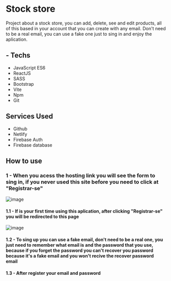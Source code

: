 # Stock store

Project about a stock store, you can add, delete, see and edit products, all of this based in your account that you can create with any email. Don't need to be a 
real email, you can use a fake one just to sing in and enjoy the aplication.

## - Techs

- JavaScript ES6
- ReactJS
- SASS
- Bootstrap
- Vite
- Npm
- Git

## Services Used

- Github
- Netlify
- Firebase Auth
- Firebase database

## How to use

### 1 - When you acess the hosting link you will see the form to sing in, if you never used this site before you need to click at "Registrar-se"

![image](https://github.com/Jvcgoncalves/stock-manager/assets/127047416/86dc0528-cabf-482e-99a5-82c6b7ce8a44)

#### 1.1 - If is your first time using this aplication, after clicking "Registrar-se" you will be redirected to this page

![image](https://github.com/Jvcgoncalves/stock-manager/assets/127047416/b888da8a-1af5-4431-8ef1-c790937106d9)

#### 1.2 - To sing up you can use a fake email, don't need to be a real one, you just need to remember what email is and the password that you use, because if you forget the password you can't recover you password because it's a fake email and you won't recive the recover password email
#### 1.3 - After register your email and password

